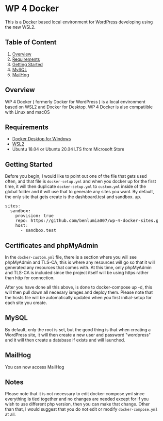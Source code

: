 # WP 4 Docker
This is a [Docker](https://www.docker.com) based local environment for [WordPress](https://wordpress.org) developing using the new WSL2. 

## Table of Content

1. [Overview](https://github.com/benlumia007/docker-for-wordpress#overview)
2. [Requirements](https://github.com/benlumia007/docker-for-wordpress#requirements)
3. [Getting Started](https://github.com/benlumia007/docker-for-wordpress#getting-started)
4. [MySQL](https://github.com/benlumia007/docker-for-wordpress#mysql)
5. [MailHog](https://github.com/benlumia007/docker-for-wordpress#mailhog)

## Overview
WP 4 Docker ( formerly Docker for WordPress ) is a local environment based on WSL2 and Docker for Desktop. WP 4 Docker is also compatiible with Linux and macOS

## Requirements
* [Docker Desktop for Windows](https://www.docker.com/)
* [WSL2](https://docs.microsoft.com/en-us/windows/wsl/)
* Ubuntu 18.04 or Ubuntu 20.04 LTS from Microsoft Store

## Getting Started
Before you begin, I would like to point out one of the file that gets used often, and that file is <code>docker-setup.yml</code> and when you docker up for the first time, it will then duplicate <code>docker-setup.yml</code> to <code>custom.yml</code> inside of the global folder and it will use that to generate any sites you want. By default, the only site that gets create is the dashboard.test and sandbox.
up. 
<pre>
sites:
  sandbox:
    provision: true
    repo: https://github.com/benlumia007/wp-4-docker-sites.git
    host:
      - sandbox.test
</pre>

## Certificates and phpMyAdmin
In the <code>docker-custom.yml</code> file, there is a section where you will see phpMyAdmin and TLS-CA, this is where any resources will go so that it will generated any resources that comes with. At this time, only phpMyAdmin and TLS-CA is included since the project itself will be using https rather than http for connection.

After you have done all this above, is done to docker-compose up -d, this will then pull down all necesary iamges and deploy them. Please note that the hosts file will be automatically updated when you first initial-setup for each site you create. 

## MySQL
By default, only the root is set, but the good thing is that when creating a WordPress site, it will then create a new user and password "wordpress" and it will then create a database if exists and will launched. 

## MailHog
You can now access MailHog

## Notes
Please note that it is not necessary to edit docker-compose.yml since everything is tied together and no changes are needed except for if you wish to use different php version, then you can make that change. Other than that, I would suggest that you do not edit or modify `docker-compose.yml` at all.